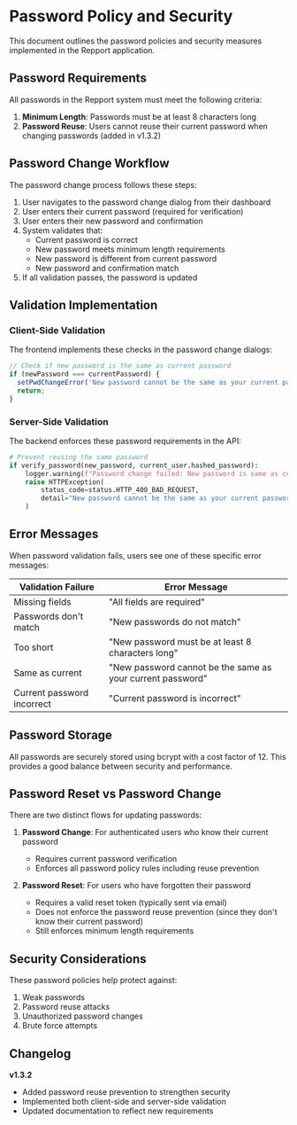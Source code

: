 # Password Policy and Security

This document outlines the password policies and security measures implemented in the Repport application.

## Password Requirements

All passwords in the Repport system must meet the following criteria:

1. **Minimum Length**: Passwords must be at least 8 characters long
2. **Password Reuse**: Users cannot reuse their current password when changing passwords (added in v1.3.2)

## Password Change Workflow

The password change process follows these steps:

1. User navigates to the password change dialog from their dashboard
2. User enters their current password (required for verification)
3. User enters their new password and confirmation
4. System validates that:
   - Current password is correct
   - New password meets minimum length requirements
   - New password is different from current password
   - New password and confirmation match
5. If all validation passes, the password is updated

## Validation Implementation

### Client-Side Validation

The frontend implements these checks in the password change dialogs:

```typescript
// Check if new password is the same as current password
if (newPassword === currentPassword) {
  setPwdChangeError('New password cannot be the same as your current password');
  return;
}
```

### Server-Side Validation

The backend enforces these password requirements in the API:

```python
# Prevent reusing the same password
if verify_password(new_password, current_user.hashed_password):
    logger.warning(f"Password change failed: New password is same as current password for user ID {current_user.id}")
    raise HTTPException(
        status_code=status.HTTP_400_BAD_REQUEST,
        detail="New password cannot be the same as your current password",
    )
```

## Error Messages

When password validation fails, users see one of these specific error messages:

| Validation Failure | Error Message |
|-------------------|---------------|
| Missing fields | "All fields are required" |
| Passwords don't match | "New passwords do not match" |
| Too short | "New password must be at least 8 characters long" |
| Same as current | "New password cannot be the same as your current password" |
| Current password incorrect | "Current password is incorrect" |

## Password Storage

All passwords are securely stored using bcrypt with a cost factor of 12. This provides a good balance between security and performance.

## Password Reset vs Password Change

There are two distinct flows for updating passwords:

1. **Password Change**: For authenticated users who know their current password
   - Requires current password verification
   - Enforces all password policy rules including reuse prevention
   
2. **Password Reset**: For users who have forgotten their password
   - Requires a valid reset token (typically sent via email)
   - Does not enforce the password reuse prevention (since they don't know their current password)
   - Still enforces minimum length requirements

## Security Considerations

These password policies help protect against:

1. Weak passwords
2. Password reuse attacks
3. Unauthorized password changes
4. Brute force attempts

## Changelog

**v1.3.2**
- Added password reuse prevention to strengthen security
- Implemented both client-side and server-side validation
- Updated documentation to reflect new requirements 